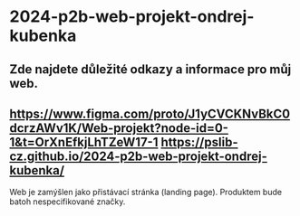 # 2024-p2b-web-projekt-ondrej-kubenka
Zde najdete důležité odkazy a informace pro můj web.
----------------------------------------------------
https://www.figma.com/proto/J1yCVCKNvBkC0dcrzAWv1K/Web-projekt?node-id=0-1&t=OrXnEfkjLhTZeW17-1
https://pslib-cz.github.io/2024-p2b-web-projekt-ondrej-kubenka/
----------------------------------------------------
Web je zamýšlen jako přistávací stránka (landing page).
Produktem bude batoh nespecifikované značky.
